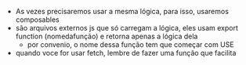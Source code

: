 - As vezes precisaremos usar a mesma lógica, para isso, usaremos composables
- são arquivos externos js que só carregam a lógica, eles usam export function (nomedafunção) e retorna apenas a lógica dela
    - por convenio, o nome dessa função tem que começar com USE
- quando voce for usar fetch, lembre de fazer uma função que facilita